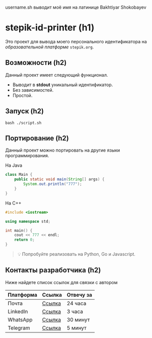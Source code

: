 username.sh выводит моё имя на латинице Bakhtiyar Shokobayev
# stepik-id-printer (h1)

Это проект для вывода моего персонального идентификатора на *образовательной платформе* `stepik.org`.


## Возможности (h2)

Данный проект имеет следующий функционал.

- Выводит в **stdout** уникальный идентификатор.
- Без зависимостей.
- Простой.

## Запуск (h2)

```
bash ./script.sh
```
## Портирование (h2)

Данный проект можно портировать на другие языки программирования.

На Java

```java
class Main {
    public static void main(String[] args) {
        System.out.println("777");
    }
}
```

На C++

```C++
#include <iostream>

using namespace std;

int main() {
    cout << 777 << endl;
    return 0;
}
```

> :bulb: Попробуйте реализовать на Python, Go и Javascript.

## Контакты разработчика (h2)

Ниже найдете список ссылок для связки с автором

| **Платформа** | **Ссылка** | **Отвечу за** |
| --------- | ------ | --------- |
| Почта     | [Ссылка](https://github.com/Bakhtis) | 24 часа   |
| LinkedIn  | [Ссылка](https://www.linkedin.com/in/bakhtiyar-shokobayev-b1730729) | 3 часа    |
| WhatsApp  | [Ссылка](https://github.com/Bakhtis) | 30 минут  |
| Telegram  | [Ссылка](https://t.me/Shokobayev) | 5 минут   |
